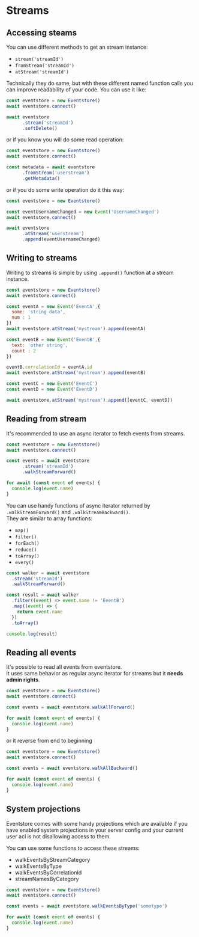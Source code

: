 # Streams

## Accessing steams

You can use different methods to get an stream instance:

- `stream('streamId')`
- `fromStream('streamId')`
- `atStream('streamId')`

Technically they do same, but with these different named function calls you can improve readability of your code.
You can use it like:

```javascript
const eventstore = new Eventstore()
await eventstore.connect()

await eventstore
      .stream('streamId')
      .softDelete()
```

or if you know you will do some read operation:

```javascript
const eventstore = new Eventstore()
await eventstore.connect()

const metadata = await eventstore
      .fromStream('userstream')
      .getMetadata()
```

or if you do some write operation do it this way:

```javascript
const eventstore = new Eventstore()

const eventUsernameChanged = new Event('UsernameChanged')
await eventstore.connect()

await eventstore
      .atStream('userstream')
      .append(eventUsernameChanged)
```

## Writing to streams

Writing to streams is simple by using `.append()` function at a stream instance.

```javascript
const eventstore = new Eventstore()
await eventstore.connect()

const eventA = new Event('EventA',{
  some: 'string data',
  num : 1
})
await eventstore.atStream('mystream').append(eventA)

const eventB = new Event('EventB',{
  text: 'other string',
  count : 2
})

eventB.correlationId = eventA.id
await eventstore.atStream('mystream').append(eventB)

const eventC = new Event('EventC')
const eventD = new Event('EventD')

await eventstore.atStream('mystream').append([eventC, eventD])
```

## Reading from stream

It's recommended to use an async iterator to fetch events from streams.  

```javascript
const eventstore = new Eventstore()
await eventstore.connect()

const events = await eventstore
      .stream('streamId')
      .walkStreamForward()

for await (const event of events) {
  console.log(event.name)
}
```

You can use handy functions of async iterator returned by `.walkStreamForward()` and `.walkStreamBackward()`.  
They are similar to array functions:

- `map()`
- `filter()`
- `forEach()`
- `reduce()`
- `toArray()`
- `every()`

```javascript
const walker = await eventstore
  .stream('streamId')
  .walkStreamForward()

const result = await walker
  .filter((event) => event.name != 'EventB')
  .map((event) => {
    return event.name
  })
  .toArray()

console.log(result)
```

## Reading all events

It's possible to read all events from eventstore.  
It uses same behavior as regular async iterator for streams but it **needs admin rights**.

```javascript
const eventstore = new Eventstore()
await eventstore.connect()

const events = await eventstore.walkAllForward()

for await (const event of events) {
  console.log(event.name)
}
```

or it reverse from end to beginning

```javascript
const eventstore = new Eventstore()
await eventstore.connect()

const events = await eventstore.walkAllBackward()

for await (const event of events) {
  console.log(event.name)
}
```

## System projections

Eventstore comes with some handy projections which are available if you have enabled system projections in your server config and your current user acl is not disallowing access to them.

You can use some functions to access these streams:

- walkEventsByStreamCategory
- walkEventsByType
- walkEventsByCorrelationId
- streamNamesByCategory

```javascript
const eventstore = new Eventstore()
await eventstore.connect()

const events = await eventstore.walkEventsByType('sometype')

for await (const event of events) {
  console.log(event.name)
}
```
